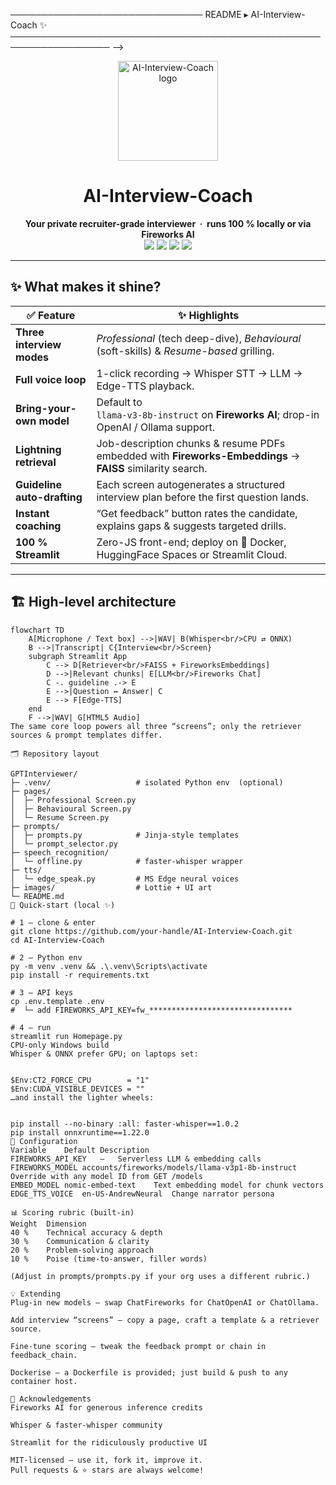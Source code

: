───────────────────────────────
README ▸ AI-Interview-Coach  ✨
────────────────────────────────────────────────────────────────── -->

<p align="center">
  <img src="docs/assets/logo.svg" width="160" alt="AI-Interview-Coach logo"/>
</p>

<h1 align="center">AI-Interview-Coach</h1>
<p align="center">
  <b>Your private recruiter-grade interviewer &nbsp;·&nbsp; runs 100 % locally or via Fireworks AI</b><br/>
  <img src="https://img.shields.io/badge/Streamlit-1.38-red?logo=streamlit"/>
  <img src="https://img.shields.io/badge/Fireworks%20AI-Serverless-ff69b4"/>
  <img src="https://img.shields.io/badge/Python-3.11-blue"/>
  <img src="https://img.shields.io/badge/License-MIT-green"/>
</p>

---

## ✨ What makes it shine?

| ✅ Feature | ✨ Highlights |
|------------|--------------|
| **Three interview modes** | *Professional* (tech deep-dive), *Behavioural* (soft-skills) & *Resume-based* grilling. |
| **Full voice loop** | 1-click recording → Whisper STT → LLM → Edge-TTS playback. |
| **Bring-your-own model** | Default to <br/>`llama-v3-8b-instruct` on **Fireworks AI**; drop-in OpenAI / Ollama support. |
| **Lightning retrieval** | Job-description chunks & resume PDFs embedded with **Fireworks-Embeddings** → **FAISS** similarity search. |
| **Guideline auto-drafting** | Each screen autogenerates a structured interview plan before the first question lands. |
| **Instant coaching** | “Get feedback” button rates the candidate, explains gaps & suggests targeted drills. |
| **100 % Streamlit** | Zero-JS front-end; deploy on 🐳 Docker, HuggingFace Spaces or Streamlit Cloud.

---

## 🏗️  High-level architecture

```mermaid
flowchart TD
    A[Microphone / Text box] -->|WAV| B(Whisper<br/>CPU ⇄ ONNX)
    B -->|Transcript| C{Interview<br/>Screen}
    subgraph Streamlit App
        C --> D[Retriever<br/>FAISS + FireworksEmbeddings]
        D -->|Relevant chunks| E[LLM<br/>Fireworks Chat]
        C -. guideline .-> E
        E -->|Question ↔ Answer| C
        E --> F[Edge-TTS]
    end
    F -->|WAV| G[HTML5 Audio]
The same core loop powers all three “screens”; only the retriever sources & prompt templates differ.

🗂️ Repository layout

GPTInterviewer/
├─ .venv/                   # isolated Python env  (optional)
├─ pages/
│  ├─ Professional Screen.py
│  ├─ Behavioural Screen.py
│  └─ Resume Screen.py
├─ prompts/
│  ├─ prompts.py            # Jinja-style templates
│  └─ prompt_selector.py
├─ speech_recognition/
│  └─ offline.py            # faster-whisper wrapper
├─ tts/
│  └─ edge_speak.py         # MS Edge neural voices
├─ images/                  # Lottie + UI art
└─ README.md
🚀 Quick-start (local ✨)

# 1 – clone & enter
git clone https://github.com/your-handle/AI-Interview-Coach.git
cd AI-Interview-Coach

# 2 – Python env
py -m venv .venv && .\.venv\Scripts\activate
pip install -r requirements.txt

# 3 – API keys
cp .env.template .env
#  └─ add FIREWORKS_API_KEY=fw_********************************

# 4 – run
streamlit run Homepage.py
CPU-only Windows build
Whisper & ONNX prefer GPU; on laptops set:


$Env:CT2_FORCE_CPU        = "1"
$Env:CUDA_VISIBLE_DEVICES = ""
…and install the lighter wheels:


pip install --no-binary :all: faster-whisper==1.0.2
pip install onnxruntime==1.22.0
🔧 Configuration
Variable	Default	Description
FIREWORKS_API_KEY	–	Serverless LLM & embedding calls
FIREWORKS_MODEL	accounts/fireworks/models/llama-v3p1-8b-instruct	Override with any model ID from GET /models
EMBED_MODEL	nomic-embed-text	Text embedding model for chunk vectors
EDGE_TTS_VOICE	en-US-AndrewNeural	Change narrator persona

📊 Scoring rubric (built-in)
Weight	Dimension
40 %	Technical accuracy & depth
30 %	Communication & clarity
20 %	Problem-solving approach
10 %	Poise (time-to-answer, filler words)

(Adjust in prompts/prompts.py if your org uses a different rubric.)

💡 Extending
Plug-in new models – swap ChatFireworks for ChatOpenAI or ChatOllama.

Add interview “screens” – copy a page, craft a template & a retriever source.

Fine-tune scoring – tweak the feedback prompt or chain in feedback_chain.

Dockerise – a Dockerfile is provided; just build & push to any container host.

🙌 Acknowledgements
Fireworks AI for generous inference credits

Whisper & faster-whisper community

Streamlit for the ridiculously productive UI

MIT-licensed – use it, fork it, improve it.
Pull requests & ⭐ stars are always welcome!